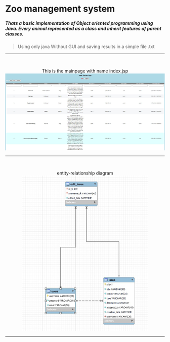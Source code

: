 # Zoo management system
 
<h5>Thats a basic implementation of Object oriented programming using Java. Every animal represented as a class and inherit features of parent classes.</h5>

><span fill="red">Using only java Without GUI and saving results in a simple file .txt</span><br>

<hr>
<br>
<p align="center">This is the mainpage with name index.jsp<br>

 <img width="800" src="https://raw.githubusercontent.com/MariosChartsias/Issue-Tracking-Web-Based-Application/main/Images/Index.jpg">
<hr></p>

<br>
<p align="center">entity-relationship diagram <br><img width="400" src="https://raw.githubusercontent.com/MariosChartsias/Issue-Tracking-Web-Based-Application/main/Images/ER%20diagram.jpg">
<hr></p>


 
